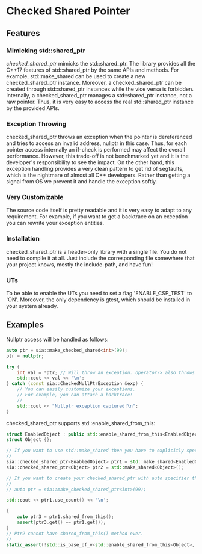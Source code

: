 # Checked Shared Pointer

## Features

### Mimicking std::shared_ptr
*checked_shared_ptr* mimicks the std::shared_ptr. The library provides all the C++17 features of std::shared_ptr by the same APIs and methods. For example, std::make_shared can be used to create a new checked_shared_ptr instance. Moreover, a checked_shared_ptr can be created through std::shared_ptr instances while the vice versa is forbidden. Internally, a checked_shared_ptr manages a std::shared_ptr instance, not a raw pointer. Thus, it is very easy to access the real std::shared_ptr instance by the provided APIs.

### Exception Throwing
checked_shared_ptr throws an exception when the pointer is dereferenced and tries to access an invalid address, nullptr in this case. Thus, for each pointer access internally an if-check is performed may affect the overall performance. However, this trade-off is not benchmarked yet and it is the developer's responsibility to see the impact. On the other hand, this exception handling provides a very clean pattern to get rid of segfaults, which is the nightmare of almost all C++ developers. Rather than getting a signal from OS we prevent it and handle the exception softly.

### Very Customizable
The source code itself is pretty readable and it is very easy to adapt to any requirement. For example, if you want to get a backtrace on an exception you can rewrite your exception entities.

### Installation
checked_shared_ptr is a header-only library with a single file. You do not need to compile it at all. Just include the corresponding file somewhere that your project knows, mostly the include-path, and have fun!

### UTs
To be able to enable the UTs you need to set a flag 'ENABLE_CSP_TEST' to 'ON'. Moreover, the only dependency is gtest, which should be installed in your system already.

## Examples
Nullptr access will be handled as follows:
```cpp
auto ptr = sia::make_checked_shared<int>(99);
ptr = nullptr;

try {
	int val = *ptr; // Will throw an exception. operator-> also throws an exception.
	std::cout << val << '\n';
} catch (const sia::CheckedNullPtrException &exp) {
	// You can easily customize your exceptions.
	// For example, you can attach a backtrace!
	//
	std::cout << "Nullptr exception captured!\n";
}
```
checked_shared_ptr supports std::enable_shared_from_this:
```cpp
struct EnabledObject : public std::enable_shared_from_this<EnabledObject> {};
struct Object {};

// If you want to use std::make_shared then you have to explicitly specify the type of the variable.
//
sia::checked_shared_ptr<EnabledObject> ptr1 = std::make_shared<EnabledObject>();
sia::checked_shared_ptr<Object> ptr2 = std::make_shared<Object>();

// If you want to create your checked_shared_ptr with auto specifier then use sia::make_checked_shared_ptr.
//
// auto ptr = sia::make_checked_shared_ptr<int>(99);

std::cout << ptr1.use_count() << '\n';

{
    auto ptr3 = ptr1.shared_from_this();
    assert(ptr3.get() == ptr1.get());
}
// Ptr2 cannot have shared_from_this() method ever.
//
static_assert(!std::is_base_of_v<std::enable_shared_from_this<Object>, decltype(*ptr2.get())>);
```

